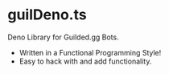 # guilDeno.ts
Deno Library for Guilded.gg Bots.
- Written in a Functional Programming Style!
- Easy to hack with and add functionality.

